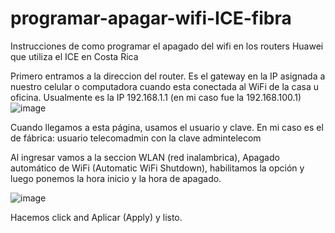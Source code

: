 # programar-apagar-wifi-ICE-fibra
Instrucciones de como programar el apagado del wifi en los routers Huawei que utiliza el ICE en Costa Rica

Primero entramos a la direccion del router. Es el gateway en la IP asignada a nuestro celular o computadora cuando esta conectada al WiFi de la casa u oficina. Usualmente es la IP 192.168.1.1 (en mi caso fue la 192.168.100.1)
![image](https://user-images.githubusercontent.com/47994550/172913076-02dee34a-9ab5-487e-94e8-7afca6f5cb28.png)

Cuando llegamos a esta página, usamos el usuario y clave. En mi caso es el de fábrica: usuario telecomadmin con la clave admintelecom

Al ingresar vamos a la seccion WLAN (red inalambrica), Apagado automático de WiFi (Automatic WiFi Shutdown), habilitamos la opción y luego ponemos la hora inicio y la hora de apagado.

![image](https://user-images.githubusercontent.com/47994550/172914348-2444dbe4-6aa8-41c6-9bc7-1fd97729b74a.png)

Hacemos click and Aplicar (Apply) y listo.
